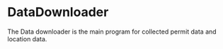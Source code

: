 # DataDownloader

The Data downloader is the main program for collected permit data and location data.
